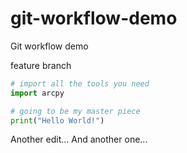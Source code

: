 # git-workflow-demo
Git workflow demo


feature branch 

```python
# import all the tools you need
import arcpy

# going to be my master piece
print("Hello World!")
```

Another edit...
And another one...
